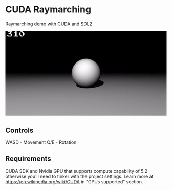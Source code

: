 # CUDA Raymarching
Raymarching demo with CUDA and SDL2

<p align="center">
  <img src="https://github.com/DovydasGudauskas/CUDARaymarching/blob/main/sphereGIF.gif" alt="Sphere GIF"/>
</p>

## Controls
WASD - Movement
Q/E - Rotation

## Requirements
CUDA SDK and Nvidia GPU that supports compute capability of 5.2 otherwise you'll need to tinker with the project settings.
Learn more at https://en.wikipedia.org/wiki/CUDA in "GPUs supported" section.
